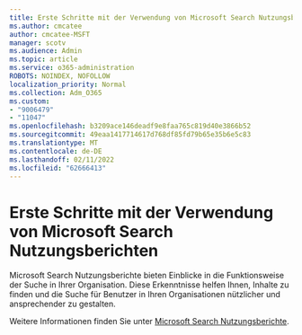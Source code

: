 ```yaml
---
title: Erste Schritte mit der Verwendung von Microsoft Search Nutzungsberichten
ms.author: cmcatee
author: cmcatee-MSFT
manager: scotv
ms.audience: Admin
ms.topic: article
ms.service: o365-administration
ROBOTS: NOINDEX, NOFOLLOW
localization_priority: Normal
ms.collection: Adm_O365
ms.custom:
- "9006479"
- "11047"
ms.openlocfilehash: b3209ace146deadf9e8faa765c819d40e3866b52
ms.sourcegitcommit: 49eaa1417714617d768df85fd79b65e35b6e5c83
ms.translationtype: MT
ms.contentlocale: de-DE
ms.lasthandoff: 02/11/2022
ms.locfileid: "62666413"
---
```

# <a name="get-started-with-using-microsoft-search-usage-reports"></a>Erste Schritte mit der Verwendung von Microsoft Search Nutzungsberichten

Microsoft Search Nutzungsberichte bieten Einblicke in die Funktionsweise der Suche in Ihrer Organisation. Diese Erkenntnisse helfen Ihnen, Inhalte zu finden und die Suche für Benutzer in Ihren Organisationen nützlicher und ansprechender zu gestalten.

Weitere Informationen finden Sie unter [Microsoft Search Nutzungsberichte](https://go.microsoft.com/fwlink/?linkid=2152048).
